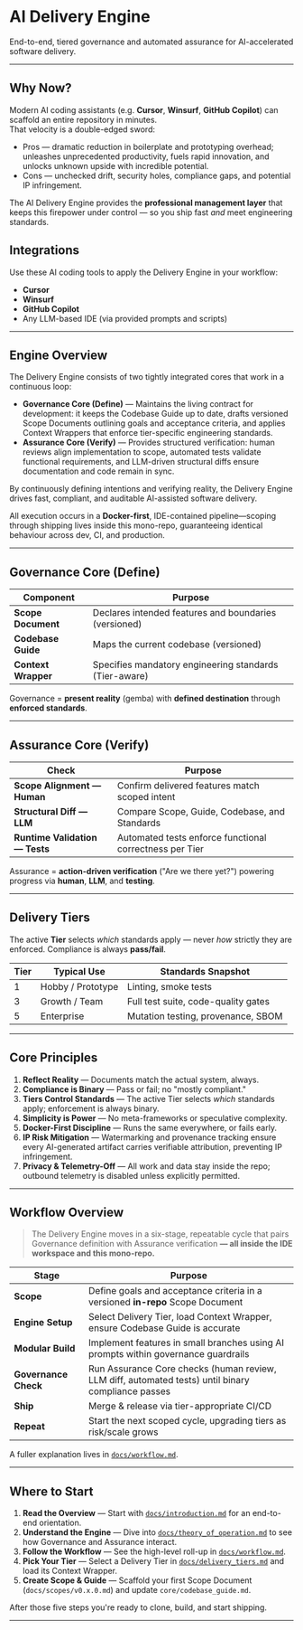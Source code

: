 # AI Delivery Engine

End-to-end, tiered governance and automated assurance for AI-accelerated software delivery.

---

## Why Now?

Modern AI coding assistants (e.g. **Cursor**, **Winsurf**, **GitHub Copilot**) can scaffold an entire repository in minutes.  
That velocity is a double-edged sword:

* Pros — dramatic reduction in boilerplate and prototyping overhead; unleashes unprecedented productivity, fuels rapid innovation, and unlocks unknown upside with incredible potential.
* Cons — unchecked drift, security holes, compliance gaps, and potential IP infringement.

The AI Delivery Engine provides the **professional management layer** that keeps this firepower under control — so you ship fast *and* meet engineering standards.

## Integrations

Use these AI coding tools to apply the Delivery Engine in your workflow:

- **Cursor**
- **Winsurf**
- **GitHub Copilot**
- Any LLM-based IDE (via provided prompts and scripts)

---

## Engine Overview

The Delivery Engine consists of two tightly integrated cores that work in a continuous loop:

- **Governance Core (Define)** — Maintains the living contract for development: it keeps the Codebase Guide up to date, drafts versioned Scope Documents outlining goals and acceptance criteria, and applies Context Wrappers that enforce tier-specific engineering standards.
- **Assurance Core (Verify)** — Provides structured verification: human reviews align implementation to scope, automated tests validate functional requirements, and LLM-driven structural diffs ensure documentation and code remain in sync.

By continuously defining intentions and verifying reality, the Delivery Engine drives fast, compliant, and auditable AI-assisted software delivery.

All execution occurs in a **Docker-first**, IDE-contained pipeline—scoping through shipping lives inside this mono-repo, guaranteeing identical behaviour across dev, CI, and production.

---

## Governance Core (Define)

| Component | Purpose |
|-----------|---------|
| **Scope Document** | Declares intended features and boundaries (versioned) |
| **Codebase Guide** | Maps the current codebase (versioned) |
| **Context Wrapper** | Specifies mandatory engineering standards (Tier-aware) |

Governance = **present reality** (gemba) with **defined destination** through **enforced standards**.

---

## Assurance Core (Verify)

| Check | Purpose |
|-------|---------|
| **Scope Alignment — Human** | Confirm delivered features match scoped intent |
| **Structural Diff — LLM** | Compare Scope, Guide, Codebase, and Standards |
| **Runtime Validation — Tests** | Automated tests enforce functional correctness per Tier |

Assurance = **action-driven verification** ("Are we there yet?") powering progress via **human**, **LLM**, and **testing**.

---

## Delivery Tiers

The active **Tier** selects *which* standards apply — never *how* strictly they are enforced. Compliance is always **pass/fail**.

| Tier | Typical Use | Standards Snapshot |
|------|-------------|--------------------|
| 1 | Hobby / Prototype | Linting, smoke tests |
| 3 | Growth / Team | Full test suite, code-quality gates |
| 5 | Enterprise | Mutation testing, provenance, SBOM |

---

## Core Principles

1. **Reflect Reality** — Documents match the actual system, always.  
2. **Compliance is Binary** — Pass or fail; no "mostly compliant."  
3. **Tiers Control Standards** — The active Tier selects *which* standards apply; enforcement is always binary.  
4. **Simplicity is Power** — No meta-frameworks or speculative complexity.  
5. **Docker-First Discipline** — Runs the same everywhere, or fails early.
6. **IP Risk Mitigation** — Watermarking and provenance tracking ensure every AI-generated artifact carries verifiable attribution, preventing IP infringement.
7. **Privacy & Telemetry-Off** — All work and data stay inside the repo; outbound telemetry is disabled unless explicitly permitted.

---

## Workflow Overview

> The Delivery Engine moves in a six-stage, repeatable cycle that pairs Governance definition with Assurance verification **— all inside the IDE workspace and this mono-repo.**

| Stage | Purpose |
|-------|---------|
| **Scope** | Define goals and acceptance criteria in a versioned **in-repo** Scope Document |
| **Engine Setup** | Select Delivery Tier, load Context Wrapper, ensure Codebase Guide is accurate |
| **Modular Build** | Implement features in small branches using AI prompts within governance guardrails |
| **Governance Check** | Run Assurance Core checks (human review, LLM diff, automated tests) until binary compliance passes |
| **Ship** | Merge & release via tier-appropriate CI/CD |
| **Repeat** | Start the next scoped cycle, upgrading tiers as risk/scale grows |

A fuller explanation lives in [`docs/workflow.md`](docs/workflow.md).

---

## Where to Start

1. **Read the Overview** — Start with [`docs/introduction.md`](docs/introduction.md) for an end-to-end orientation.
2. **Understand the Engine** — Dive into [`docs/theory_of_operation.md`](docs/theory_of_operation.md) to see how Governance and Assurance interact.
3. **Follow the Workflow** — See the high-level roll-up in [`docs/workflow.md`](docs/workflow.md).
4. **Pick Your Tier** — Select a Delivery Tier in [`docs/delivery_tiers.md`](docs/delivery_tiers.md) and load its Context Wrapper.
5. **Create Scope & Guide** — Scaffold your first Scope Document (`docs/scopes/v0.x.0.md`) and update `core/codebase_guide.md`.

After those five steps you're ready to clone, build, and start shipping.

---
